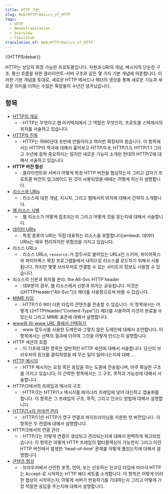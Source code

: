```yaml
---
title: HTTP 기본
slug: Web/HTTP/Basics_of_HTTP
tags:
  - HTTP
  - NeedsTranslation
  - Overview
  - TopicStub
translation_of: Web/HTTP/Basics_of_HTTP
---
```

{{HTTPSidebar}}

HTTP는 상당히 확장 가능한 프로토콜입니다. 자원과 URI의 개념, 메시지의 단순한 구조, 통신 흐름을 위한 클라이언트-서버 구조와 같은 몇 가지 기본 개념에 의존합니다. 이러한 기본 개념을 토대로, 새로운 HTTP 메서드나 헤더의 생성을 통해 새로운 기능과 새로운 의미를 더하는 수많은 확장들이 수년간 생겨났습니다.

## 항목

- [HTTP의 개요](/ko/docs/Web/HTTP/Overview)
  - : HTTP는 무엇이고 웹 아키텍처에서 그 역할은 무엇인지, 프로토콜 스택에서의 위치를 서술하고 있습니다.
- [HTTP의 진화](/ko/docs/Web/HTTP/Basics_of_HTTP/Evolution_of_HTTP)
  - : HTTP는 1990년대 초반에 만들어지고 여러번 확장되어 왔습니다. 이 항목에서는 HTTP의 역사에 대해서 훑어보고 HTTP/0.9, HTTP/1.0, HTTP/1.1 그리고 수년에 걸쳐 중요하지는 않지만 새로운 기능이 소개된 현대의 HTTP/2에 대해서 서술하고 있습니다.
- **HTTP 버전 협상**
  - : 클라이언트와 서버가 어떻게 특정 HTTP 버전을 협상하는지 그리고 갑자기 프로토콜 버전이 업그레이드 된 것이 사용되었을 때에는 어떻게 하는지 설명합니다.
- [리소스와 URIs](/ko/docs/Web/HTTP/Resources_and_URIs)
  - : 리소스에 대한 개념, 지시자, 그리고 웹에서의 위치에 대해서 간략히 소개합니다.
- [웹 리소스 식별](/ko/docs/Web/HTTP/Basics_of_HTTP/Identifying_resources_on_the_Web)
  - : 웹 리소스가 어떻게 참조되는지 그리고 어떻게 것을 찾는지에 대해서 서술합니다.
- [데이터 URIs](/ko/docs/Web/HTTP/Basics_of_HTTP/Data_URIs)
  - : 특정 종류의 URI는 직접 대표하는 리소스를 포함합니다(embed). 데이터 URIs는 매우 편리하지만 위험성을 가지고 있습니다.
- 리소스 URLs
  - : 리소스 URLs, `resource:`가 접두사로 붙어있는 URLs인 스키마, 파이어폭스와 파이어폭스 확장 프로그램들에서 내적으로 리소스를 로드하기 위해서 사용됩니다, 하지만 몇몇 브라우저로 연결할 수 있는 사이트의 정보도 사용할 수 있습니다.
- 리소스의 신분과 위치를 분리: the Alt-Svc HTTP header
  - : 대부분의 경우, 웹 리소스에서 신분과 위치는 공유됩니다. 이것은 {{HTTPHeader("Alt-Svc")}} 헤더를 사용함으로써 바뀔 수 있습니다.
- [MIME 타입](/ko/docs/Web/HTTP/Basics_of_HTTP/MIME_types)
  - : HTTP/1.0 부터 다른 타입의 콘텐츠를 전송할 수 있습니다. 이 항목에서는 어떻게 {{HTTPHeader("Content-Type")}} 헤더를 사용하여 이것이 완료될 수 있는지 그리고 MIME 표준에 대해서 설명합니다.
- [www와 비-www URL 중에서 선택하기](/ko/docs/Web/HTTP/Basics_of_HTTP/Choosing_between_www_and_non-www_URLs)
  - : www 접두사를 사용한 도메인과 그렇지 않은 도메인에 대해서 조언합니다. 이 항목에서는 선택의 결과에 더하여 그것을 어떻게 만드는지 설명합니다.
- HTTP 세션의 흐름
  - : 이 기초에 대한 항목은 일반적인 HTTP 세션에 대해서 서술합니다: 당신이 브라우저의 링크를 클릭하였을 때 무슨 일이 일어나는지에 대해 ...
- [HTTP 메시지](/ko/docs/Web/HTTP/Messages)
  - : HTTP 메시지는 요청 혹은 응답을 하는 도중에 전송됩니며, 아주 확실한 구조를 가지고 있습니다;
    이 간략한 항목에서는 그 구조, 목적과 가능성에 대해서 서술합니다.
- HTTP/2에서의 프레임과 메시지 구조
  - : HTTP/2는 HTTP/1.x 메시지를 바이너리 프레임에 넣어 대신하고 캡슐화를 합니다. 이 항목은 그 프레임의 구조, 목적, 그리고 인코드 방법에 대해서 설명합니다.
- [HTTP/1.x의 커넥션 관리](/ko/docs/Web/HTTP/Connection_management_in_HTTP_1.x)
  - : HTTP/1.1은 HTTP가 영구 연결과 파이프라이닝을 지원한 첫 버전입니다. 이 항목은 두 컨셉에 대해서 설명합니다.
- HTTP/2에서의 연결 관리
  - : HTTP/2는 어떻게 연결이 생성되고 관리되는지에 대해서 완벽하게 재고되었습니다: 이 항목은 어떻게 HTTP 프레임이 멀티플렉싱이 가능한지 그리고 이전 HTTP 버전에서 발생한 'head-of-time' 문제를 어떻게 풀었는지에 대해서 설명합니다.
- [콘텐츠 협상](/ko/docs/Web/HTTP/Content_negotiation)
  - : 브라우저에서 선언한 포맷, 언어, 또는 선호하는 인코딩 타입에 따라서 HTTP는 Accept-로 시작하는 HTTP 헤더 세트를 소개합니다. 이 항목은 어떻게 이러한 협상이 시작하는지, 어떻게 서버가 반응하기를 기대하는지 그리고 어떻게 가장 적절한 응답을 주는지에 대해서 설명합니다.
